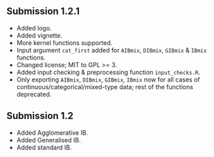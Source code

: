 ## Submission 1.2.1
* Added logo.
* Added vignette.
* More kernel functions supported.
* Input argument `cat_first` added for `AIBmix`, `DIBmix`, `GIBmix` & `IBmix` functions.
* Changed license; MIT to GPL >= 3.
* Added input checking & preprocessing function `input_checks.R`.
* Only exporting `AIBmix`, `DIBmix`, `GIBmix`, `IBmix` now for all cases of continuous/categorical/mixed-type data; rest of the functions deprecated.

## Submission 1.2
* Added Agglomerative IB.
* Added Generalised IB.
* Added standard IB.